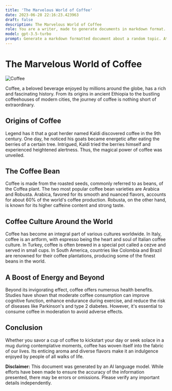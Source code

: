 ```yaml
---
title: 'The Marvelous World of Coffee'
date: 2023-06-28 22:16:23.423963
draft: false
description: The Marvelous World of Coffee
role: You are a writer, made to generate documents in markdown format. It is very important that all of the documents you generate are in valid markdown format.
model: gpt-3.5-turbo
prompt: Generate a markdown formatted document about a random topic. At the bottom, include a disclaimer explaining that the document was generated by you. The first line of the document should be the title. Make sure that the entire document is in proper markdown format, using a mix of various tags to make the document visually appealing.
---
```


# The Marvelous World of Coffee

![Coffee](https://images.unsplash.com/photo-1515879218367-8466d910aaa7?ixlib=rb-1.2.1&auto=format&fit=crop&w=1050&q=80)

Coffee, a beloved beverage enjoyed by millions around the globe, has a rich and fascinating history. From its origins in ancient Ethiopia to the bustling coffeehouses of modern cities, the journey of coffee is nothing short of extraordinary.

## Origins of Coffee

Legend has it that a goat herder named Kaldi discovered coffee in the 9th century. One day, he noticed his goats became energetic after eating the berries of a certain tree. Intrigued, Kaldi tried the berries himself and experienced heightened alertness. Thus, the magical power of coffee was unveiled.

## The Coffee Bean

Coffee is made from the roasted seeds, commonly referred to as beans, of the Coffea plant. The two most popular coffee bean varieties are Arabica and Robusta. Arabica, favored for its smooth and nuanced flavors, accounts for about 60% of the world's coffee production. Robusta, on the other hand, is known for its higher caffeine content and strong taste.

## Coffee Culture Around the World

Coffee has become an integral part of various cultures worldwide. In Italy, coffee is an artform, with espresso being the heart and soul of Italian coffee culture. In Turkey, coffee is often brewed in a special pot called a cezve and served in small cups. In South America, countries like Colombia and Brazil are renowned for their coffee plantations, producing some of the finest beans in the world.

## A Boost of Energy and Beyond

Beyond its invigorating effect, coffee offers numerous health benefits. Studies have shown that moderate coffee consumption can improve cognitive function, enhance endurance during exercise, and reduce the risk of diseases like Parkinson's and type 2 diabetes. However, it's essential to consume coffee in moderation to avoid adverse effects.

## Conclusion

Whether you savor a cup of coffee to kickstart your day or seek solace in a mug during contemplative moments, coffee has woven itself into the fabric of our lives. Its enticing aroma and diverse flavors make it an indulgence enjoyed by people of all walks of life.

**Disclaimer:**
This document was generated by an AI language model. While efforts have been made to ensure the accuracy of the information presented, there may be errors or omissions. Please verify any important details independently.